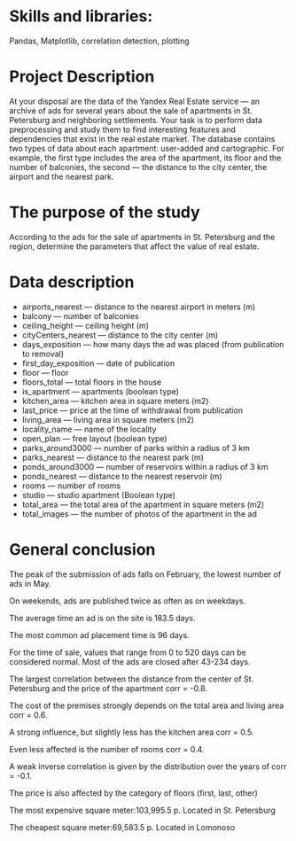 # Skills and libraries:

Pandas, Matplotlib, correlation detection, plotting

# Project Description

At your disposal are the data of the Yandex Real Estate service — an archive of ads for several years about the sale of apartments in St. Petersburg and neighboring settlements.
Your task is to perform data preprocessing and study them to find interesting features and dependencies that exist in the real estate market.
The database contains two types of data about each apartment: user-added and cartographic. For example, the first type includes the area of the apartment, its floor and the number of balconies, the second — the distance to the city center, the airport and the nearest park.

# The purpose of the study

According to the ads for the sale of apartments in St. Petersburg and the region, determine the parameters that affect the value of real estate.

# Data description 

- airports_nearest — distance to the nearest airport in meters (m)
- balcony — number of balconies
- ceiling_height — ceiling height (m)
- cityCenters_nearest — distance to the city center (m)
- days_exposition — how many days the ad was placed (from publication to removal)
- first_day_exposition — date of publication
- floor — floor
- floors_total — total floors in the house
- is_apartment — apartments (boolean type)
- kitchen_area — kitchen area in square meters (m2)
- last_price — price at the time of withdrawal from publication
- living_area — living area in square meters (m2)
- locality_name — name of the locality
- open_plan — free layout (boolean type)
- parks_around3000 — number of parks within a radius of 3 km
- parks_nearest — distance to the nearest park (m)
- ponds_around3000 — number of reservoirs within a radius of 3 km
- ponds_nearest — distance to the nearest reservoir (m)
- rooms — number of rooms
- studio — studio apartment (Boolean type)
- total_area — the total area of the apartment in square meters (m2)
- total_images — the number of photos of the apartment in the ad

# General conclusion


The peak of the submission of ads falls on February, the lowest number of ads in May.

On weekends, ads are published twice as often as on weekdays.

The average time an ad is on the site is 183.5 days.

The most common ad placement time is 96 days.

For the time of sale, values that range from 0 to 520 days can be considered normal. Most of the ads are closed after 43-234 days.

The largest correlation between the distance from the center of St. Petersburg and the price of the apartment corr = -0.8.

The cost of the premises strongly depends on the total area and living area corr = 0.6.

A strong influence, but slightly less has the kitchen area corr = 0.5.

Even less affected is the number of rooms corr = 0.4.

A weak inverse correlation is given by the distribution over the years of corr = -0.1.

The price is also affected by the category of floors (first, last, other)

The most expensive square meter:103,995.5 p. Located in St. Petersburg

The cheapest square meter:69,583.5 p. Located in Lomonoso
